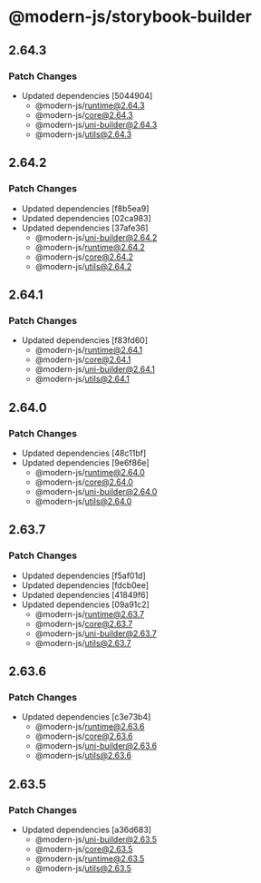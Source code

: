 # @modern-js/storybook-builder

## 2.64.3

### Patch Changes

- Updated dependencies [5044904]
  - @modern-js/runtime@2.64.3
  - @modern-js/core@2.64.3
  - @modern-js/uni-builder@2.64.3
  - @modern-js/utils@2.64.3

## 2.64.2

### Patch Changes

- Updated dependencies [f8b5ea9]
- Updated dependencies [02ca983]
- Updated dependencies [37afe36]
  - @modern-js/uni-builder@2.64.2
  - @modern-js/runtime@2.64.2
  - @modern-js/core@2.64.2
  - @modern-js/utils@2.64.2

## 2.64.1

### Patch Changes

- Updated dependencies [f83fd60]
  - @modern-js/runtime@2.64.1
  - @modern-js/core@2.64.1
  - @modern-js/uni-builder@2.64.1
  - @modern-js/utils@2.64.1

## 2.64.0

### Patch Changes

- Updated dependencies [48c11bf]
- Updated dependencies [9e6f86e]
  - @modern-js/runtime@2.64.0
  - @modern-js/core@2.64.0
  - @modern-js/uni-builder@2.64.0
  - @modern-js/utils@2.64.0

## 2.63.7

### Patch Changes

- Updated dependencies [f5af01d]
- Updated dependencies [fdcb0ee]
- Updated dependencies [41849f6]
- Updated dependencies [09a91c2]
  - @modern-js/runtime@2.63.7
  - @modern-js/core@2.63.7
  - @modern-js/uni-builder@2.63.7
  - @modern-js/utils@2.63.7

## 2.63.6

### Patch Changes

- Updated dependencies [c3e73b4]
  - @modern-js/runtime@2.63.6
  - @modern-js/core@2.63.6
  - @modern-js/uni-builder@2.63.6
  - @modern-js/utils@2.63.6

## 2.63.5

### Patch Changes

- Updated dependencies [a36d683]
  - @modern-js/uni-builder@2.63.5
  - @modern-js/core@2.63.5
  - @modern-js/runtime@2.63.5
  - @modern-js/utils@2.63.5
